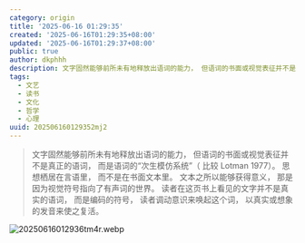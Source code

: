 ```yaml
---
category: origin
title: '2025-06-16 01:29:35'
created: '2025-06-16T01:29:35+08:00'
updated: '2025-06-16T01:29:37+08:00'
public: true
author: dkphhh
description: 文字固然能够前所未有地释放出语词的能力， 但语词的书面或视觉表征并不是真正的语词……
tags:
  - 文艺
  - 读书
  - 文化
  - 哲学
  - 心理
uuid: 202506160129352mj2
---
```


> 文字固然能够前所未有地释放出语词的能力， 但语词的书面或视觉表征并不是真正的语词， 而是语词的“次生模仿系统”（ 比较 Lotman 1977）。 思想栖居在言语里， 而不是在书面文本里。 文本之所以能够获得意义， 那是因为视觉符号指向了有声词的世界。 读者在这页书上看见的文字并不是真实的语词， 而是编码的符号， 读者调动意识来唤起这个词， 以真实或想象的发音来使之复活。

![20250616012936tm4r.webp](https://img.dkphhh.me/20250616012936tm4r.webp)

